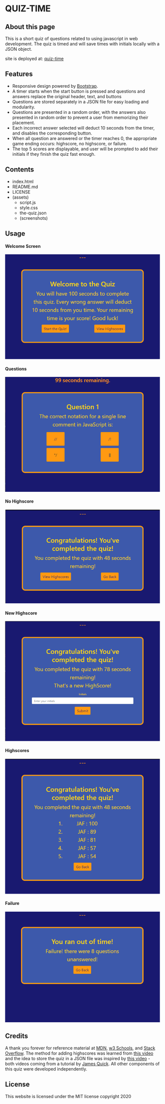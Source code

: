# QUIZ-TIME

## About this page

This is a short quiz of questions related to using javascript in web development.  The quiz is timed and will save times with initials locally with a JSON object.

site is deployed at: [quiz-time](https://jfeitler00.github.io/quiz-time/)

## Features

* Responsive design powered by [Bootstrap](http://getbootstrap.com).
* A timer starts when the start button is pressed and questions and answers replace the original header, text, and buttons
* Questions are stored separately in a JSON file for easy loading and modularity. 
* Questions are presented in a random order, with the answers also presented in random order to prevent a user from memorizing their placement.
* Each incorrect answer selected will deduct 10 seconds from the timer, and disables the corresponding button.
* When all question are answered or the timer reaches 0, the appropriate game ending occurs: highscore, no highscore, or failure.
* The top 5 scores are displayable, and user will be prompted to add their initials if they finish the quiz fast enough.

## Contents

* index.html
* README.md
* LICENSE
* (assets)
    * script.js
    * style.css
    * the-quiz.json
    * (screenshots)

## Usage

#### Welcome Screen
![Wecome screen](./assets/screenshots/welcome.png)

#### Questions
![questions screen](./assets/screenshots/questions.png)

#### No Highscore
![No Highscore screen](./assets/screenshots/no-highscore.png)

#### New Highscore
![New highscore screen](./assets/screenshots/new-highscore.png)

#### Highscores
![Highscores screen](./assets/screenshots/highscores.png)

#### Failure
![Failure screen](./assets/screenshots/failure.png)

## Credits

A thank you forever for reference material at [MDN](https://developer.mozilla.org/en-US/), [w3 Schools](http://w3schools.com), and [Stack Overflow](https://stackoverflow.com/). The method for adding highscores was learned from [this video](https://youtu.be/DFhmNLKwwGw) and the idea to store the quiz in a JSON file was inspired by [this video](https://youtu.be/jK5zzSA2JHI) - both videos coming from a tutorial by [James Quick](https://www.jamesqquick.com/).  All other components of this quiz were developed independently.

## License

This website is licensed under the MIT license copyright 2020
